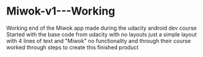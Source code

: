 # Miwok-v1---Working
Working end of the Miwok app made during the udacity android dev course
Started with the base code from udacity with no layouts just a simple layout with 4 lines of text and "Miwok"
no functionality and through their course worked through steps to create this finished product
